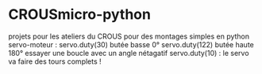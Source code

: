 # CROUSmicro-python
projets pour les ateliers du CROUS pour des montages simples en python 
servo-moteur :
servo.duty(30) butée basse 0°
servo.duty(122) butée haute 180°
essayer une boucle avec un angle nétagatif servo.duty(10) : le servo va faire des tours complets !
